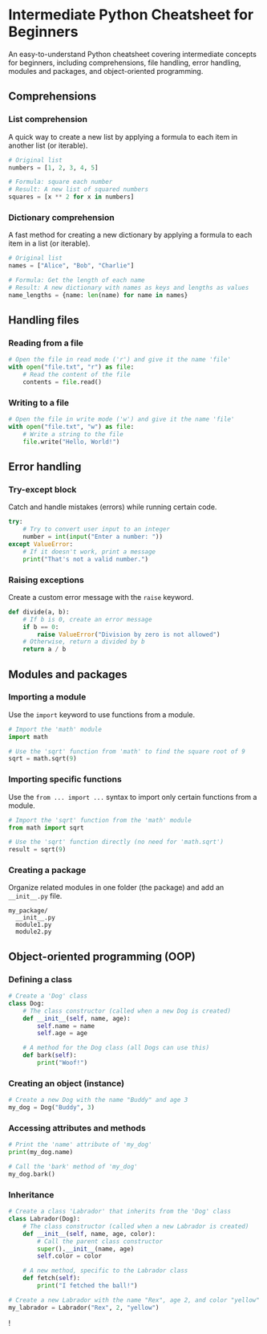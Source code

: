 # Intermediate Python Cheatsheet for Beginners

An easy-to-understand Python cheatsheet covering intermediate concepts for beginners, including comprehensions, file handling, error handling, modules and packages, and object-oriented programming.

## Comprehensions

### List comprehension

A quick way to create a new list by applying a formula to each item in another list (or iterable).

```python
# Original list
numbers = [1, 2, 3, 4, 5]

# Formula: square each number
# Result: A new list of squared numbers
squares = [x ** 2 for x in numbers]
```

### Dictionary comprehension

A fast method for creating a new dictionary by applying a formula to each item in a list (or iterable).

```python
# Original list
names = ["Alice", "Bob", "Charlie"]

# Formula: Get the length of each name
# Result: A new dictionary with names as keys and lengths as values
name_lengths = {name: len(name) for name in names}
```

## Handling files

### Reading from a file

```python
# Open the file in read mode ('r') and give it the name 'file'
with open("file.txt", "r") as file:
    # Read the content of the file
    contents = file.read()
```

### Writing to a file

```python
# Open the file in write mode ('w') and give it the name 'file'
with open("file.txt", "w") as file:
    # Write a string to the file
    file.write("Hello, World!")
```

## Error handling

### Try-except block

Catch and handle mistakes (errors) while running certain code.

```python
try:
    # Try to convert user input to an integer
    number = int(input("Enter a number: "))
except ValueError:
    # If it doesn't work, print a message
    print("That's not a valid number.")
```

### Raising exceptions

Create a custom error message with the `raise` keyword.

```python
def divide(a, b):
    # If b is 0, create an error message
    if b == 0:
        raise ValueError("Division by zero is not allowed")
    # Otherwise, return a divided by b
    return a / b
```

## Modules and packages

### Importing a module

Use the `import` keyword to use functions from a module.

```python
# Import the 'math' module
import math

# Use the 'sqrt' function from 'math' to find the square root of 9
sqrt = math.sqrt(9)
```

### Importing specific functions

Use the `from ... import ...` syntax to import only certain functions from a module.

```python
# Import the 'sqrt' function from the 'math' module
from math import sqrt

# Use the 'sqrt' function directly (no need for 'math.sqrt')
result = sqrt(9)
```

### Creating a package

Organize related modules in one folder (the package) and add an `__init__.py` file.

```
my_package/
  __init__.py
  module1.py
  module2.py
```

## Object-oriented programming (OOP)

### Defining a class

```python
# Create a 'Dog' class
class Dog:
    # The class constructor (called when a new Dog is created)
    def __init__(self, name, age):
        self.name = name
        self.age = age

    # A method for the Dog class (all Dogs can use this)
    def bark(self):
        print("Woof!")
```

### Creating an object (instance)

```python
# Create a new Dog with the name "Buddy" and age 3
my_dog = Dog("Buddy", 3)
```

### Accessing attributes and methods

```python
# Print the 'name' attribute of 'my_dog'
print(my_dog.name)

# Call the 'bark' method of 'my_dog'
my_dog.bark()
```

### Inheritance

```python
# Create a class 'Labrador' that inherits from the 'Dog' class
class Labrador(Dog):
    # The class constructor (called when a new Labrador is created)
    def __init__(self, name, age, color):
        # Call the parent class constructor
        super().__init__(name, age)
        self.color = color

    # A new method, specific to the Labrador class
    def fetch(self):
        print("I fetched the ball!")

# Create a new Labrador with the name "Rex", age 2, and color "yellow"
my_labrador = Labrador("Rex", 2, "yellow")
```

!